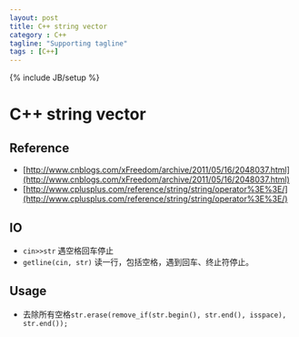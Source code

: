 ```yaml
---
layout: post
title: C++ string vector
category : C++
tagline: "Supporting tagline"
tags : [C++]
---
```

{% include JB/setup %}
# C++ string vector
## Reference
- [http://www.cnblogs.com/xFreedom/archive/2011/05/16/2048037.html](http://www.cnblogs.com/xFreedom/archive/2011/05/16/2048037.html)
- [http://www.cplusplus.com/reference/string/string/operator%3E%3E/](http://www.cplusplus.com/reference/string/string/operator%3E%3E/)
## IO
- `cin>>str` 遇空格回车停止
- `getline(cin, str)` 读一行，包括空格，遇到回车、终止符停止。
## Usage
- 去除所有空格`str.erase(remove_if(str.begin(), str.end(), isspace), str.end());`

